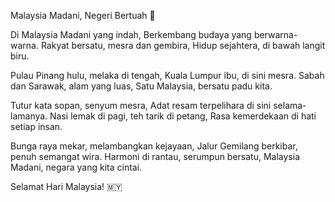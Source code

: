 Malaysia Madani, Negeri Bertuah 🌺

Di Malaysia Madani yang indah,
Berkembang budaya yang berwarna-warna.
Rakyat bersatu, mesra dan gembira,
Hidup sejahtera, di bawah langit biru.

Pulau Pinang hulu, melaka di tengah,
Kuala Lumpur ibu, di sini mesra.
Sabah dan Sarawak, alam yang luas,
Satu Malaysia, bersatu padu kita.

Tutur kata sopan, senyum mesra,
Adat resam terpelihara di sini selama-lamanya.
Nasi lemak di pagi, teh tarik di petang,
Rasa kemerdekaan di hati setiap insan.

Bunga raya mekar, melambangkan kejayaan,
Jalur Gemilang berkibar, penuh semangat wira.
Harmoni di rantau, serumpun bersatu,
Malaysia Madani, negara yang kita cintai.

Selamat Hari Malaysia! 🇲🇾
